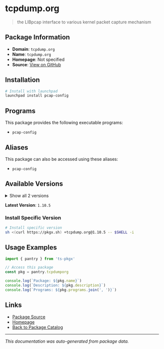 # tcpdump.org

> the LIBpcap interface to various kernel packet capture mechanism

## Package Information

- **Domain**: `tcpdump.org`
- **Name**: `tcpdump.org`
- **Homepage**: Not specified
- **Source**: [View on GitHub](https://github.com/pkgxdev/pantry/tree/main/projects/tcpdump.org/package.yml)

## Installation

```bash
# Install with launchpad
launchpad install pcap-config
```

## Programs

This package provides the following executable programs:

- `pcap-config`

## Aliases

This package can also be accessed using these aliases:

- `pcap-config`

## Available Versions

<details>
<summary>Show all 2 versions</summary>

- `1.10.5`, `1.10.4`

</details>

**Latest Version**: `1.10.5`

### Install Specific Version

```bash
# Install specific version
sh <(curl https://pkgx.sh) +tcpdump.org@1.10.5 -- $SHELL -i
```

## Usage Examples

```typescript
import { pantry } from 'ts-pkgx'

// Access this package
const pkg = pantry.tcpdumporg

console.log(`Package: ${pkg.name}`)
console.log(`Description: ${pkg.description}`)
console.log(`Programs: ${pkg.programs.join(', ')}`)
```

## Links

- [Package Source](https://github.com/pkgxdev/pantry/tree/main/projects/tcpdump.org/package.yml)
- [Homepage](#)
- [Back to Package Catalog](../package-catalog.md)

---

*This documentation was auto-generated from package data.*

